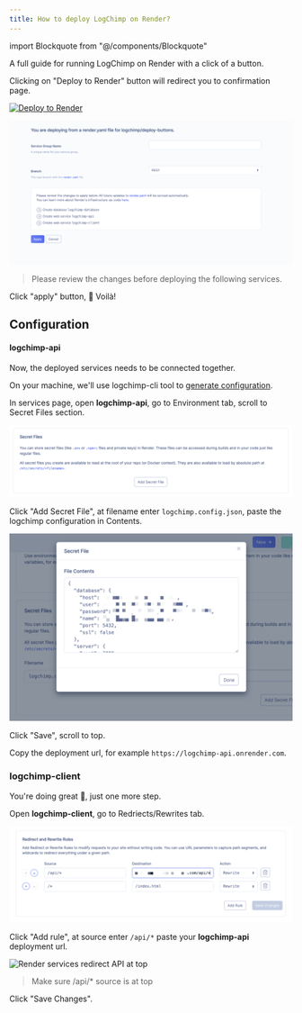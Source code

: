 ```yaml
---
title: How to deploy LogChimp on Render?
---
```


<!-- components -->

import Blockquote from "@/components/Blockquote"

A full guide for running LogChimp on Render with a click of a button.

Clicking on "Deploy to Render" button will redirect you to confirmation page.

[![Deploy to Render](https://render.com/images/deploy-to-render-button.svg)](https://render.com/deploy?repo=https://github.com/logchimp/deploy-buttons)

![Render deploy confirmation page](/images/docs/render-deploy-confirmation.png)

<Blockquote type="tip">
  Please review the changes before deploying the following services.
</Blockquote>

Click "apply" button, 🎉 Voilà!

## Configuration

#### logchimp-api

Now, the deployed services needs to be connected together.

On your machine, we'll use logchimp-cli tool to [generate configuration](/docs/cli/config/generate).

In services page, open **logchimp-api**, go to Environment tab, scroll to Secret Files section.

![Render services secret file section](/images/docs/render-secret-file-section.png)

Click "Add Secret File", at filename enter `logchimp.config.json`, paste the logchimp configuration in Contents.

![Render secret file contents preview](/images/docs/render-secret-file-content-preview.png)

Click "Save", scroll to top.

Copy the deployment url, for example `https://logchimp-api.onrender.com`.

### logchimp-client

You're doing great 💪, just one more step.

Open **logchimp-client**, go to Redriects/Rewrites tab.

![Render services redirect section](/images/docs/render-services-redirect-section.png)

Click "Add rule", at source enter `/api/*` paste your **logchimp-api** deployment url.

![Render services redirect API at top](/images/docs/render-services-redirect-api.png)

<Blockquote type="warning">
  Make sure /api/* source is at top
</Blockquote>

Click "Save Changes".
